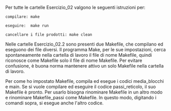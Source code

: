 Per tutte le cartelle Esercizio_02 valgono le seguenti istruzioni per:

	compilare: make

	eseguire:  make run

	cancellare i file prodotti: make clean

Nelle cartelle Esercizio_02.2 sono presenti due Makefile, che compilano ed eseguono dei file diversi.
Il programma Make, per le sue impostazioni, cerca spontaneamente nella cartella di lavoro 
il file di nome Makefile, quindi riconosce come Makefile solo il file di nome Makefile. 
Per evitare confusione, è buona norma mantenere attivo un solo Makefile nella cartella di lavoro.

Per come ho impostato Makefile, compila ed esegue i codici media_blocchi e main.
Se si vuole compilare ed eseguire il codice passi_reticolo, il suo Makefile è pronto. 
Per usarlo bisogna rinominare Makefile in un altro modo e rinominare Makefile_passi 
come Makefile. In questo modo, digitando i comandi sopra, si esegue anche l'altro codice. 

